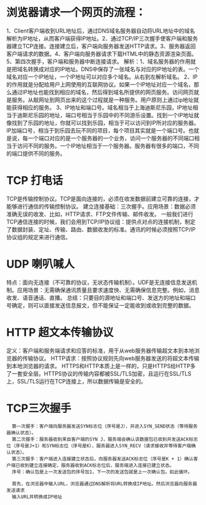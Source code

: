 # 浏览器请求一个网页的流程：
1、Client客户端收到URL地址后，通过DNS域名服务器自动将URL地址中的域名解析为IP地址，从而客户端获得IP地址。2、通过TCP/IP三次握手使客户端和服务器建立TCP连接。连接建立后，客户端向服务器发送HTTP请求。3、服务器返回客户端请求的数据。4、客户端向服务器请求下载HTML中的静态资源渲染页面。5、第四次握手，客户端和服务器中断连接请求。
解析：1、域名服务器的作用就是把域名转换成对应的IP地址。DNS中保存了一张域名与对应的IP地址的表。一个域名对应一个IP地址，一个IP地址可以对应多个域名。从右到左解析域名。
2、IP的作用就是分配给用户上网使用的互联网协议。如果一个IP地址对应一个域名，那么通过IP地址也能找到相应的域名，然后得到域名所提供的网页服务。访问网页就是服务。从敲网址到网页出来的这个过程就是一种服务。用户原则上通过ip地址就能获得相应的服务。
3、IP地址和端口号。域名相当于上海迪斯尼乐园，IP地址相当于迪斯尼乐园的地址，端口号相当于乐园中的不同游乐设置。找到一个IP地址就像找到了乐园的地址，你就可以找到乐园，相当于可以访问到IP所对应的服务器。IP加端口号，相当于到乐园去玩不同的项目，每个项目其实就是一个端口号。也就是说，每一个端口对应的是一个服务器的一个业务，访问一个服务器的不同端口相当于访问不同的服务。一个IP地址相当于一个服务器。服务器有很多的端口，不同的端口提供不同的服务。

# TCP 打电话
TCP是传输控制协议。TCP是面向连接的，必须在收发数据前建立可靠的连接，才能够进行通信的传输控制协议。
建立连接基础：三次握手。应用场景：数据必须准确无误的收发、比如，HTTP请求、FTP文件传输、邮件收发。
一般我们进行TCP通信连接的时候，我们会用到TCP/IP协议组：提供点对点的连接机制，制定了数据封装、定址、传输、路由、数据收发的标准。通讯的时候必须按照TCP/IP协议组的规定来进行通信。

# UDP 喇叭喊人
特点：面向无连接（不可靠的协议，无状态传输机制）。UDF是无连接信息发送机制。应用场景：无需确保通讯质量且要求速度快、无需确保信息完整。例如，消息收发、语音通话、直播。
总结：只要目的源地址和端口号、发送方的地址和端口号确定，则可以直接发送信息报文，但不能保证一定能收到或收到完整的数据。

# HTTP 超文本传输协议
定义：客户端和服务端请求和应答的标准，用于从web服务器传输超文本到本地浏览器的传输协议。
HTTP请求：按照协议规则先向web服务器发送的将超文本传输到本地浏览器的请求。
HTTPS和HTTP本质上是一样的，只是HTTPS给HTTP多了一套安全层。HTTPS协议的传输内容都被SSL/TLS加密，且运行在SSL/TLS上，SSL/TLS运行在TCP连接上，所以数据传输是安全的。

# TCP三次握手
      第一次握手：客户端向服务器发送SYN标志位（序号是J），并进入SYN_SEND状态（等待服务器确认状态）。
      第二次握手：服务器收到来自客户端的SYN J，服务端会确认该数据包已收到并发送ACK标志位（序号是J+1）和SYN标志位（序号是K），服务器进入SYN_RECV（请求接收并等待客户端确认状态）。
      第三次握手：客户端进入连接建立状态后，向服务器发送ACK标志位（序号是K + 1）确认客户端已收到建立连接确定，服务器收到ACK标志位后，服务端进入连接已建立状态。
      序号：确认包是上一次发送包的序号加1，下一次的发送包就是上一次确认包。如此循环。
      
      首先，在浏览器中输入URL，浏览器通过DNS解析将URL转换成IP地址。然后浏览器向服务器发送请求
      输入URL并转换成IP地址